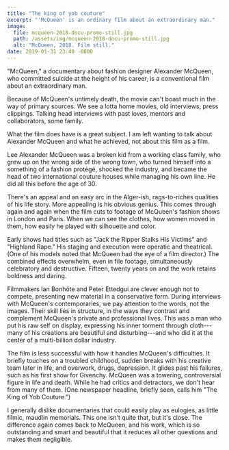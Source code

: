 ```yaml
---
title: "The king of yob couture"
excerpt: "'McQueen' is an ordinary film about an extraordinary man."
image:
  file: mcqueen-2018-docu-promo-still.jpg
  path: /assets/img/mcqueen-2018-docu-promo-still.jpg
  alt: "McQueen, 2018. Film still."
date: 2019-01-31 23:40 -0800
---
```


"McQueen," a documentary about fashion designer Alexander McQueen, who committed suicide at the height of his career, is a conventional film about an extraordinary man.

Because of McQueen's untimely death, the movie can't boast much in the way of primary sources. We see a lotta home movies, old interviews, press clippings. Talking head interviews with past loves, mentors and collaborators, some family.

What the film does have is a great subject. I am left wanting to talk about Alexander McQueen and what he achieved, not about this film as a film.

Lee Alexander McQueen was a broken kid from a working class family, who grew up on the wrong side of the wrong town, who turned himself into a something of a fashion protégé, shocked the industry, and became the head of two international couture houses while managing his own line. He did all this before the age of 30.

There's an appeal and an easy arc in the Alger-ish, rags-to-riches qualities of his life story. More appealing is his obvious genius. This comes through again and again when the film cuts to footage of McQueen's fashion shows in London and Paris. When we can see the clothes, how women moved in them, how easily he played with silhouette and color.

Early shows had titles such as "Jack the Ripper Stalks His Victims" and "Highland Rape." His staging and execution were operatic and theatrical. (One of his models noted that McQueen had the eye of a film director.) The combined effects overwhelm, even in file footage, simultaneously celebratory and destructive. Fifteen, twenty years on and the work retains boldness and daring.

Filmmakers Ian Bonhôte and Peter Ettedgui are clever enough not to compete, presenting new material in a conservative form. During interviews with McQueen's contemporaries, we pay attention to the words, not the images. Their skill lies in structure, in the ways they contrast and complement McQueen's private and professional lives. This was a man who put his raw self on display, expressing his inner torment through cloth---many of his creations are beautiful and disturbing---and who did it at the center of a multi-billion dollar industry.

The film is less successful with how it handles McQueen's difficulties. It briefly touches on a troubled childhood, sudden breaks with his creative team later in life, and overwork, drugs, depression. It glides past his failures, such as his first show for Givenchy. McQueen was a towering, controversial figure in life and death. While he had critics and detractors, we don't hear from many of them. (One newspaper headline, briefly seen, calls him "The King of Yob Couture.")

I generally dislike documentaries that could easily play as eulogies, as little filmic, maudlin memorials. This one isn't quite that, but it's close. The difference again comes back to McQueen, and his work, which is so outstanding and smart and beautiful that it reduces all other questions and makes them negligible.
